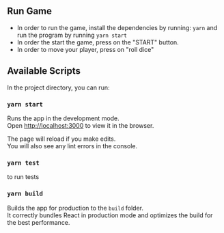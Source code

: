 ## Run Game
* In order to run the game, install the dependencies by running: `yarn` and run the program by running `yarn start`
* In order the start the game, press on the "START" button.
* In order to move your player, press on "roll dice"


## Available Scripts

In the project directory, you can run:

### `yarn start`

Runs the app in the development mode.\
Open [http://localhost:3000](http://localhost:3000) to view it in the browser.

The page will reload if you make edits.\
You will also see any lint errors in the console.

### `yarn test`

to run tests

### `yarn build`

Builds the app for production to the `build` folder.\
It correctly bundles React in production mode and optimizes the build for the best performance.




